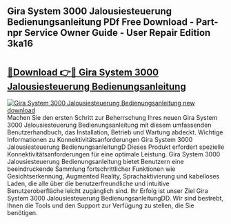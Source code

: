 ## Gira System 3000 Jalousiesteuerung Bedienungsanleitung PDf Free Download - Part-npr Service Owner Guide - User Repair Edition 3ka16

# <h2><a href="http://df2ssfe.blite.top/?on=Gira+System+3000+Jalousiesteuerung+Bedienungsanleitung">🔗Download 👉🔴 Gira System 3000 Jalousiesteuerung Bedienungsanleitung</a></h2>

[![Gira System 3000 Jalousiesteuerung Bedienungsanleitung new download](https://i.imgur.com/lujVjoI.png)](http://df2ssfe.blite.top/?on=Gira+System+3000+Jalousiesteuerung+Bedienungsanleitung)
Machen Sie den ersten Schritt zur Beherrschung Ihres neuen Gira System 3000 Jalousiesteuerung Bedienungsanleitung mit diesem umfassenden Benutzerhandbuch, das Installation, Betrieb und Wartung abdeckt. Wichtige Informationen zu Konnektivitätsanforderungen Gira System 3000 Jalousiesteuerung BedienungsanleitungD Dieses Produkt erfordert spezielle Konnektivitätsanforderungen für eine optimale Leistung. Gira System 3000 Jalousiesteuerung Bedienungsanleitung bietet Benutzern eine beeindruckende Sammlung fortschrittlicher Funktionen wie Gesichtserkennung, Augmented Reality, Sprachaktivierung und kabelloses Laden, die alle über die benutzerfreundliche und intuitive Benutzeroberfläche leicht zugänglich sind. Ihr Erfolg ist unser Ziel Gira System 3000 Jalousiesteuerung BedienungsanleitungDD. Wir sind bestrebt, Ihnen die Tools und den Support zur Verfügung zu stellen, die Sie benötigen.
